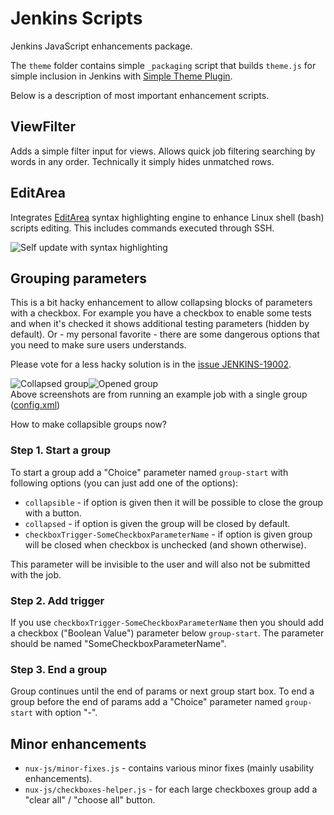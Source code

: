 Jenkins Scripts
===============

Jenkins JavaScript enhancements package.

The `theme` folder contains simple `_packaging` script that builds `theme.js` for simple inclusion in Jenkins with [Simple Theme Plugin](https://wiki.jenkins-ci.org/display/JENKINS/Simple+Theme+Plugin).

Below is a description of most important enhancement scripts.

ViewFilter
----------

Adds a simple filter input for views. Allows quick job filtering searching by words in any order. Technically it simply hides unmatched rows.

EditArea
--------

Integrates [EditArea](http://www.cdolivet.com/editarea/) syntax highlighting engine to enhance Linux shell (bash) scripts editing. This includes commands executed through SSH.

<img align="center" src="https://raw.github.com/Eccenux/jenkins-scripts/master/screen/self-update.png" alt="Self update with syntax highlighting">

Grouping parameters
-------------------

This is a bit hacky enhancement to allow collapsing blocks of parameters with a checkbox. For example you have a checkbox to enable some tests and when it's checked it shows additional testing parameters (hidden by default). Or - my personal favorite - there are some dangerous options that you need to make sure users understands.

Please vote for a less hacky solution is in the [issue JENKINS-19002](https://issues.jenkins-ci.org/browse/JENKINS-19002).

<div style="margin:1em auto">
<img style="float:left; max-width:48%;" src="https://raw.github.com/Eccenux/jenkins-scripts/master/screen/param-group-en-collapsed.png" alt="Collapsed group">
<img style="float:left; max-width:48%;" src="https://raw.github.com/Eccenux/jenkins-scripts/master/screen/param-group-en-opened.png" alt="Opened group">
<p style="clear:both">Above screenshots are from running an example job with a single group (<a href="https://github.com/Eccenux/jenkins-scripts/blob/master/example-grouping/config.xml">config.xml</a>)</p>
</div>

How to make collapsible groups now?

### Step 1. Start a group ###

To start a group add a "Choice" parameter named `group-start` with following options (you can just add one of the options):

  * `collapsible` - if option is given then it will be possible to close the group with a button.
  * `collapsed` - if option is given the group will be closed by default.
  * `checkboxTrigger-SomeCheckboxParameterName` - if option is given group will be closed when checkbox is unchecked (and shown otherwise).

This parameter will be invisible to the user and will also not be submitted with the job.

### Step 2. Add trigger ###

If you use `checkboxTrigger-SomeCheckboxParameterName` then you should add a checkbox ("Boolean Value") parameter below `group-start`. The parameter should be named "SomeCheckboxParameterName".

### Step 3. End a group ###

Group continues until the end of params or next group start box.
To end a group before the end of params add a "Choice" parameter named `group-start` with option "-".


Minor enhancements
------------------

* `nux-js/minor-fixes.js` - contains various minor fixes (mainly usability enhancements).
* `nux-js/checkboxes-helper.js` - for each large checkboxes group add a "clear all" / "choose all" button.
